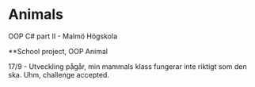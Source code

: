 # Animals
OOP C# part II - Malmö Högskola

**School project, OOP Animal

17/9 - Utveckling pågår, min mammals klass fungerar inte riktigt som den ska. Uhm, challenge accepted. 
